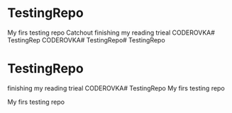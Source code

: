 # TestingRepo
My firs testing repo
Catchout
finishing my reading trieal
CODEROVKA# TestingRep
CODEROVKA# TestingRepo# TestingRepo
# TestingRepo
finishing my reading trieal
CODEROVKA# TestingRepo
My firs testing repo

My firs testing repo

